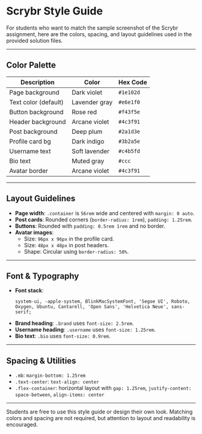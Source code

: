 # Scrybr Style Guide

For students who want to match the sample screenshot of the Scrybr assignment, here are the colors, spacing, and layout guidelines used in the provided solution files.

---

## Color Palette

| Description          | Color         | Hex Code  |
| -------------------- | ------------- | --------- |
| Page background      | Dark violet   | `#1e102d` |
| Text color (default) | Lavender gray | `#e6e1f0` |
| Button background    | Rose red      | `#f43f5e` |
| Header background    | Arcane violet | `#4c3f91` |
| Post background      | Deep plum     | `#2a1d3e` |
| Profile card bg      | Dark indigo   | `#3b2a5e` |
| Username text        | Soft lavender | `#c4b5fd` |
| Bio text             | Muted gray    | `#ccc`    |
| Avatar border        | Arcane violet | `#4c3f91` |

---

## Layout Guidelines

- **Page width**: `.container` is `56rem` wide and centered with `margin: 0 auto`.
- **Post cards**: Rounded corners (`border-radius: 1rem`), `padding: 1.25rem`.
- **Buttons**: Rounded with `padding: 0.5rem 1rem` and no border.
- **Avatar images**:
  - Size: `96px x 96px` in the profile card.
  - Size: `48px x 48px` in post headers.
  - Shape: Circular using `border-radius: 50%`.

---

## Font & Typography

- **Font stack**:
  ```
  system-ui, -apple-system, BlinkMacSystemFont, 'Segoe UI', Roboto,
  Oxygen, Ubuntu, Cantarell, 'Open Sans', 'Helvetica Neue', sans-serif;
  ```
- **Brand heading**: `.brand` uses `font-size: 2.5rem`.
- **Username heading**: `.username` uses `font-size: 1.25rem`.
- **Bio text**: `.bio` uses `font-size: 0.9rem`.

---

## Spacing & Utilities

- `.mb`: `margin-bottom: 1.25rem`
- `.text-center`: `text-align: center`
- `.flex-container`: horizontal layout with `gap: 1.25rem`, `justify-content: space-between`, `align-items: center`

---

Students are free to use this style guide or design their own look. Matching colors and spacing are not required, but attention to layout and readability is encouraged.
